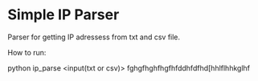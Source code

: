 # Simple IP Parser
Parser for getting IP adressess from txt and csv file.

How to run:

python ip_parse <input(txt or csv)> <output> fghgfhghfhgfhfddhfdfhd[hhlflhhkglhf
